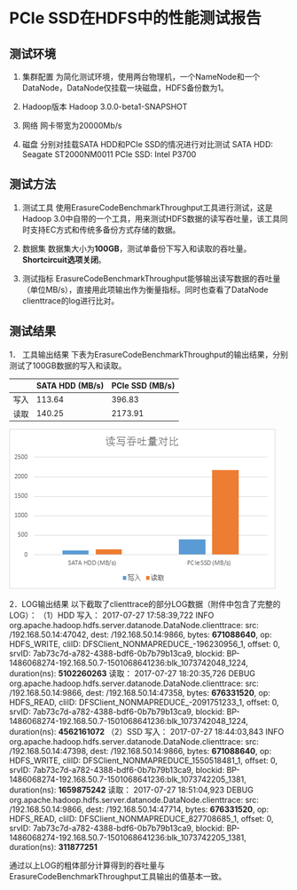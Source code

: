 PCIe SSD在HDFS中的性能测试报告
============

测试环境
-------------

1. 集群配置
为简化测试环境，使用两台物理机，一个NameNode和一个DataNode，DataNode仅挂载一块磁盘，HDFS备份数为1。

2. Hadoop版本
Hadoop 3.0.0-beta1-SNAPSHOT

3. 网络
网卡带宽为20000Mb/s

4. 磁盘
分别对挂载SATA HDD和PCIe SSD的情况进行对比测试
SATA HDD: Seagate ST2000NM0011
PCIe SSD: Intel P3700

测试方法
-------------

1. 测试工具
使用ErasureCodeBenchmarkThroughput工具进行测试，这是Hadoop 3.0中自带的一个工具，用来测试HDFS数据的读写吞吐量，该工具同时支持EC方式和传统多备份方式存储的数据。

2. 数据集
数据集大小为**100GB**，测试单备份下写入和读取的吞吐量。**Shortcircuit选项关闭**。

3. 测试指标
ErasureCodeBenchmarkThroughput能够输出读写数据的吞吐量（单位MB/s），直接用此项输出作为衡量指标。同时也查看了DataNode clienttrace的log进行比对。

测试结果
-------------

1． 工具输出结果
下表为ErasureCodeBenchmarkThroughput的输出结果，分别测试了100GB数据的写入和读取。

|     |   SATA HDD (MB/s)  |   PCIe SSD (MB/s)  |
| --- | --- | --- |
|  写入   |  113.64   |  396.83   |
|  读取   |  140.25   |  2173.91   |

![enter description here][1]
		
2．LOG输出结果
以下截取了clienttrace的部分LOG数据（附件中包含了完整的LOG）：
（1）HDD
写入：
2017-07-27 17:58:39,722 INFO org.apache.hadoop.hdfs.server.datanode.DataNode.clienttrace: src: /192.168.50.14:47042, dest: /192.168.50.14:9866, bytes: **671088640**, op: HDFS_WRITE, cliID: DFSClient_NONMAPREDUCE_-196230956_1, offset: 0, srvID: 7ab73c7d-a782-4388-bdf6-0b7b79b13ca9, blockid: BP-1486068274-192.168.50.7-1501068641236:blk_1073742048_1224, duration(ns): **5102260263**
读取：
2017-07-27 18:20:35,726 DEBUG org.apache.hadoop.hdfs.server.datanode.DataNode.clienttrace: src: /192.168.50.14:9866, dest: /192.168.50.14:47358, bytes: **676331520**, op: HDFS_READ, cliID: DFSClient_NONMAPREDUCE_-2091751233_1, offset: 0, srvID: 7ab73c7d-a782-4388-bdf6-0b7b79b13ca9, blockid: BP-1486068274-192.168.50.7-1501068641236:blk_1073742048_1224, duration(ns): **4562161072**
（2）SSD
写入：
2017-07-27 18:44:03,843 INFO org.apache.hadoop.hdfs.server.datanode.DataNode.clienttrace: src: /192.168.50.14:47398, dest: /192.168.50.14:9866, bytes: **671088640**, op: HDFS_WRITE, cliID: DFSClient_NONMAPREDUCE_1550518481_1, offset: 0, srvID: 7ab73c7d-a782-4388-bdf6-0b7b79b13ca9, blockid: BP-1486068274-192.168.50.7-1501068641236:blk_1073742205_1381, duration(ns): **1659875242**
读取：
2017-07-27 18:51:04,923 DEBUG org.apache.hadoop.hdfs.server.datanode.DataNode.clienttrace: src: /192.168.50.14:9866, dest: /192.168.50.14:47714, bytes: **676331520**, op: HDFS_READ, cliID: DFSClient_NONMAPREDUCE_827708685_1, offset: 0, srvID: 7ab73c7d-a782-4388-bdf6-0b7b79b13ca9, blockid: BP-1486068274-192.168.50.7-1501068641236:blk_1073742205_1381, duration(ns): **311877251**

通过以上LOG的粗体部分计算得到的吞吐量与ErasureCodeBenchmarkThroughput工具输出的值基本一致。


  [1]: ./images/1501488975399.jpg